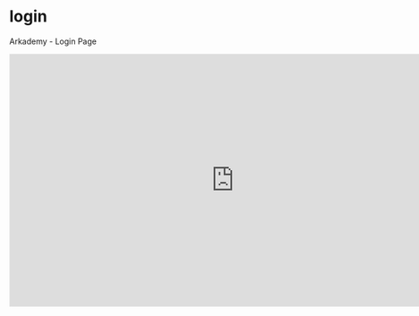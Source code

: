 # login
Arkademy - Login Page

<iframe style="border: 1px solid rgba(0, 0, 0, 0.1);" width="800" height="450" src="https://www.figma.com/embed?embed_host=share&url=https%3A%2F%2Fwww.figma.com%2Ffile%2F0jojsUH1eP6o5bgG4uGBiY%2FUntitled%3Fnode-id%3D0%253A1&chrome=DOCUMENTATION" allowfullscreen></iframe>
